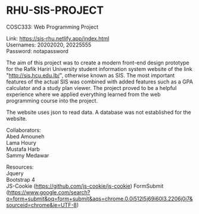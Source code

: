 # RHU-SIS-PROJECT  
  
COSC333: Web Programming Project  

Link: https://sis-rhu.netlify.app/index.html  
Usernames: 20202020, 20225555  
Password: notapassword  
  
The aim of this project was to create a modern front-end design prototype for the Rafik Hariri University student information system website of the link "http://sis.hcu.edu.lb/", otherwise known as SIS. The most important features of the actual SIS was combined with added features such as a GPA calculator and a study plan viewer. The project proved to be a helpful experience where we applied everything learned from the web programming course into the project. 

The website uses json to read data. A database was not established for the website.
  
Collaborators:  
Abed Amouneh  
Lama Houry  
Mustafa Harb  
Sammy Medawar  

Resources:  
Jquery  
Bootstrap 4  
JS-Cookie (https://github.com/js-cookie/js-cookie) 
FormSubmit (https://www.google.com/search?q=form+submit&oq=form+submit&aqs=chrome.0.0i512l5j69i60l3.2206j0j7&sourceid=chrome&ie=UTF-8)
